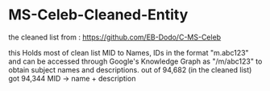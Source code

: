 # MS-Celeb-Cleaned-Entity
the cleaned list from : https://github.com/EB-Dodo/C-MS-Celeb

this Holds most of clean list MID to Names, 
IDs in the format "m.abc123" and can be accessed through Google's Knowledge Graph as "/m/abc123" to obtain subject names and descriptions.
out of 94,682 (in the cleaned list) got 94,344 MID -> name + description

